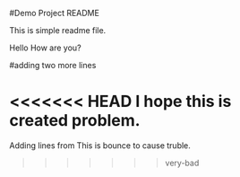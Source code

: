 #Demo Project README

This is simple readme file.

Hello How are you?


#adding two more lines

<<<<<<< HEAD
I hope this is created problem.
=======
Adding lines from This is bounce to cause truble.
>>>>>>> very-bad
